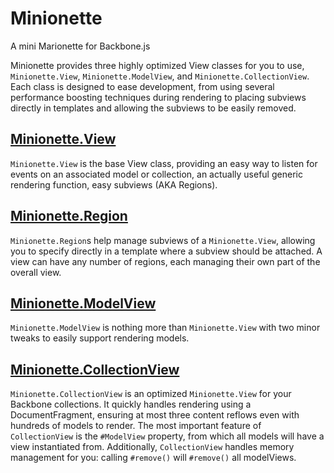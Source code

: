 Minionette
==========

A mini Marionette for Backbone.js

Minionette provides three highly optimized View classes for you to use,
`Minionette.View`, `Minionette.ModelView`, and
`Minionette.CollectionView`. Each class is designed to ease development,
from using several performance boosting techniques during rendering to
placing subviews directly in templates and allowing the subviews to be
easily removed.

[Minionette.View](blob/master/docs/minionette.view.md)
---------------

`Minionette.View` is the base View class, providing an easy way to
listen for events on an associated model or collection, an actually
useful generic rendering function, easy subviews (AKA Regions).


[Minionette.Region](blob/master/docs/minionette.region.md)
-----------------

`Minionette.Region`s help manage subviews of a `Minionette.View`,
allowing you to specify directly in a template where a subview should be
attached. A view can have any number of regions, each managing their own
part of the overall view.


[Minionette.ModelView](blob/master/docs/minionette.modelview.md)
--------------------

`Minionette.ModelView` is nothing more than `Minionette.View` with two
minor tweaks to easily support rendering models.


[Minionette.CollectionView](blob/master/docs/minionette.collectionview.md)
-------------------------

`Minionette.CollectionView` is an optimized `Minionette.View` for your
Backbone collections. It quickly handles rendering using a
DocumentFragment, ensuring at most three content reflows even with
hundreds of models to render. The most important feature of
`CollectionView` is the `#ModelView` property, from which all models
will have a view instantiated from. Additionally, `CollectionView`
handles memory management for you: calling `#remove()` will `#remove()`
all modelViews.
